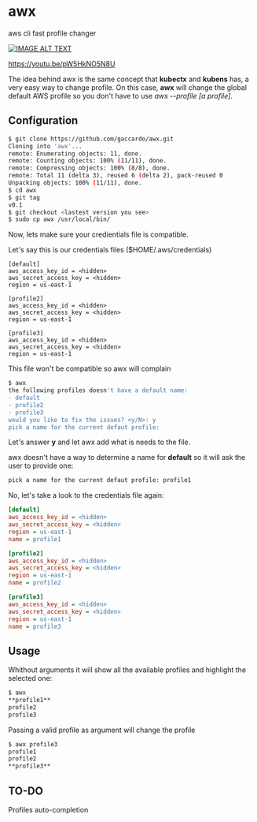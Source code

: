 # awx
aws cli fast profile changer

[![IMAGE ALT TEXT](https://img.youtube.com/vi/pW5HkNO5N8U/0.jpg)](https://youtu.be/pW5HkNO5N8U "AWX in action")

https://youtu.be/pW5HkNO5N8U

The idea behind awx is the same concept that **kubectx** and **kubens** has,
a very easy way to change profile. On this case, **awx** will change the global
default AWS profile so you don't have to use *aws --profile [a profile]*.

## Configuration

```bash
$ git clone https://github.com/gaccardo/awx.git
Cloning into 'awx'...
remote: Enumerating objects: 11, done.
remote: Counting objects: 100% (11/11), done.
remote: Compressing objects: 100% (8/8), done.
remote: Total 11 (delta 3), reused 6 (delta 2), pack-reused 0
Unpacking objects: 100% (11/11), done.
$ cd awx
$ git tag
v0.1
$ git checkout <lastest version you see>
$ sudo cp awx /usr/local/bin/
```

Now, lets make sure your credientials file is compatible.

Let's say this is our credentials files ($HOME/.aws/credentials)

```ìni
[default]
aws_access_key_id = <hidden>
aws_secret_access_key = <hidden>
region = us-east-1

[profile2]
aws_access_key_id = <hidden>
aws_secret_access_key = <hidden>
region = us-east-1

[profile3]
aws_access_key_id = <hidden>
aws_secret_access_key = <hidden>
region = us-east-1
```

This file won't be compatible so awx will complain

```bash
$ awx
the following profiles doesn't have a default name:
- default
- profile2
- profile3
would you like to fix the issues? <y/N>: y
pick a name for the current defaut profile:
```

Let's answer **y** and let awx add what is needs to the file.

awx doesn't have a way to determine a name for **default** so it will ask the
user to provide one:

```bash
pick a name for the current defaut profile: profile1
```

No, let's take a look to the credentials file again:

```ini
[default]
aws_access_key_id = <hidden>
aws_secret_access_key = <hidden>
region = us-east-1
name = profile1

[profile2]
aws_access_key_id = <hidden>
aws_secret_access_key = <hidden>
region = us-east-1
name = profile2

[profile3]
aws_access_key_id = <hidden>
aws_secret_access_key = <hidden>
region = us-east-1
name = profile3
```

## Usage

Whithout arguments it will show all the available profiles and highlight the
selected one:

```bash
$ awx
**profile1**
profile2
profile3
```

Passing a valid profile as argument will change the profile

```bash
$ awx profile3
profile1
profile2
**profile3**
```

## TO-DO

Profiles auto-completion

